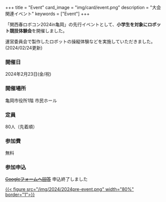 +++
title = "Event"
card_image =  "img/card/event.png"
description = "大会関連イベント"
keywords = ["Event"]
+++

「関西春ロボコン2024in亀岡」の先行イベントとして、**小学生を対象にロボット競技体験会**を開催しました。

運営委員会で製作したロボットの操縦体験などを実施していただきました。(2024/02/24更新)

### 開催日
2024年2月23日(金/祝)

### 開催場所
亀岡市役所1階 市民ホール

### 定員
80人（先着順）

### 参加費
無料

### 参加申込
<s><a href="https://forms.gle/2qbVddUrLYxtqtDu8">Googleフォームへ回答</a></s> 申込終了しました

<a href="../img/2024/2024pre-event.png">
{{< figure src="/img/2024/2024pre-event.png" width="80%" border="1">}}
</a>